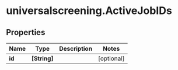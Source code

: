 # universalscreening.ActiveJobIDs

## Properties

Name | Type | Description | Notes
------------ | ------------- | ------------- | -------------
**id** | **[String]** |  | [optional] 


